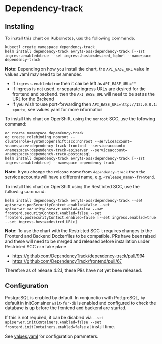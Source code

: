 # Dependency-track

## Installing
To install this chart on Kubernetes, use the following commands:
```
kubectl create namespace dependency-track
helm install dependency-track evryfs-oss/dependency-track [--set ingress.enabled=true --set ingress.host=<desired_fqdn>] --namespace dependency-track
```

**Note:** Depending on how you install the chart, the `API_BASE_URL` value in values.yaml may need to be amended.
 - If `ingress.enabled=true` then it can be left as `API_BASE_URL=""`
 - If ingress is not used, or separate ingress URLs are desired for the frontend and backend, then the `API_BASE_URL` will need to be set as the URL for the Backend
 - If you wish to use port-forwarding then `API_BASE_URL=http://127.0.0.1:<port>`, see values.yaml for more information

To install this chart on OpenShift, using the `nonroot` SCC, use the following command:
```
oc create namespace dependency-track
oc create rolebinding nonroot --clusterrole=system:openshift:scc:nonroot --serviceaccount=<namespace>:dependency-track-frontend --serviceaccount=<namespace>:dependency-track-apiserver --serviceaccount=<namespace>:dependency-track-postgresql
helm install dependency-track evryfs-oss/dependency-track [--set ingress.enabled=true] --namespace dependency-track
```

**Note:** If you change the release name from `dependency-track` then the service accounts will have a different name, e.g. `<release_name>-frontend`.

To install this chart on OpenShift using the Restricted SCC, use the following command:
```
helm install dependency-track evryfs-oss/dependency-track --set apiserver.podSecurityContext.enabled=false --set apiserver.securityContext.enabled=false --set frontend.securityContext.enabled=false --set frontend.podSecurityContext.enabled=false [--set ingress.enabled=true --set ingress.host=<desired_URL>]
```

**Note:** To use the chart with the Restricted SCC it requires changes to the Frontend and Backend Dockerfiles to be compatible. PRs have been raised and these will need to be merged and released before installation under Restricted SCC can take place.
 - https://github.com/DependencyTrack/dependency-track/pull/994
 - https://github.com/DependencyTrack/frontend/pull/67 

Therefore as of release 4.2.1, these PRs have not yet been released.

## Configuration
PostgreSQL is enabled by default. In conjunction with PostgreSQL, by default in initContainer `wait-for-db` is enabled and configured to check the database is up before the frontend and backend are started.

If this is not required, it can be disabled via `--set apiserver.initContainers.enabled=false --set frontend.initContainers.enabled=false` at install time.

See [values.yaml](values.yaml) for configuration parameters.
